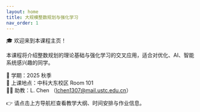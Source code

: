 ```yaml
---
layout: home
title: 大规模整数规划与强化学习
nav_order: 1
---
```


🎓 欢迎来到本课程主页！

本课程将介绍整数规划的理论基础与强化学习的交叉应用，适合对优化、AI、智能系统感兴趣的同学。

📅 学期：2025 秋季  
📍 上课地点：中科大东校区 Room 101  
👨‍🏫 助教：L. Chen （lchen1307@mail.ustc.edu.cn）

👉 请点击上方导航栏查看教学大纲、时间安排与作业信息。
